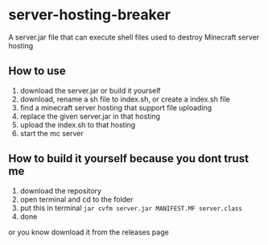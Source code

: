 # server-hosting-breaker
A server.jar file that can execute shell files used to destroy Minecraft server hosting

## How to use

1. download the server.jar or build it yourself
2. download, rename a sh file to index.sh, or create a index.sh file
3. find a minecraft server hosting that support file uploading
4. replace the given server.jar in that hosting
5. upload the index.sh to that hosting
6. start the mc server

## How to build it yourself because you dont trust me

1. download the repository
2.  open terminal and cd to the folder
3.  put this in terminal ```jar cvfm server.jar MANIFEST.MF server.class```
4.  done

or you know download it from the releases page
